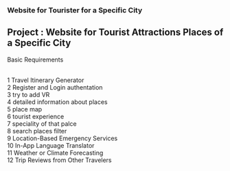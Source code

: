 ### Website for Tourister for a Specific City

## Project : Website for Tourist Attractions Places of a Specific City

Basic Requirements

<br> 1  Travel Itinerary Generator
<br> 2  Register and Login authentation
<br> 3  try to add VR
<br> 4  detailed information about places 
<br> 5  place map 
<br> 6  tourist experience
<br> 7  speciality of that palce
<br> 8  search places filter
<br> 9  Location-Based Emergency Services
<br> 10 In-App Language Translator
<br> 11 Weather or Climate Forecasting
<br> 12 Trip Reviews from Other Travelers

